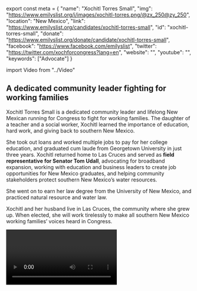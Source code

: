 export const meta = {
  "name": "Xochitl Torres Small",
  "img": "https://www.emilyslist.org/i/images/xochitl-torres.png/@zx_250@zy_250",
  "location": "New Mexico",
  "link": "https://www.emilyslist.org/candidates/xochitl-torres-small",
  "id": "xochitl-torres-small",
  "donate": "https://www.emilyslist.org/donate/candidate/xochitl-torres-small",
  "facebook": "https://www.facebook.com/emilyslist",
  "twitter": "https://twitter.com/xochforcongress?lang=en",
  "website": "",
  "youtube": "",
  "keywords": ["Advocate"]
}

import Video from "../Video"

## A dedicated community leader fighting for working families

Xochitl Torres Small is a dedicated community leader and lifelong New Mexican running for Congress to fight for working families. The daughter of a teacher and a social worker, Xochitl learned the importance of education, hard work, and giving back to southern New Mexico.

She took out loans and worked multiple jobs to pay for her college education, and graduated cum laude from Georgetown University in just three years. Xochitl returned home to Las Cruces and served as **field representative for Senator Tom Udall**, advocating for broadband expansion, working with education and business leaders to create job opportunities for New Mexico graduates, and helping community stakeholders protect southern New Mexico’s water resources.

She went on to earn her law degree from the University of New Mexico, and practiced natural resource and water law.

Xochitl and her husband live in Las Cruces, the community where she grew up. When elected, she will work tirelessly to make all southern New Mexico working families’ voices heard in Congress.

<Video id="1KIasK8mdPM" />

## A champion for Southern New Mexico working families

Xochitl is running for Congress to expand economic opportunity for southern New Mexico working families and to create good-paying jobs. She is an advocate for expanding all Americans’ access to quality, affordable health care, and when elected she will fight back against any attempts to undo the progress we’ve worked so hard to make. Xochitl’s grandmother immigrated from Mexico, and she grew up hearing the story of how she worked hard in the fields to build her American dream. As a law clerk for a federal judge, Xochitl saw firsthand how broken our immigration system is — and when elected, she will fight tirelessly for commonsense reforms that strengthen our communities and help grow our economy. She is dedicated to fighting for all southern New Mexicans, including the most vulnerable members of her community and she volunteers at a homeless shelter giving counsel to those in need. She serves on the board of a local nonprofit food center, and works to build a healthy, sustainable, and fair food system in southern New Mexico. She is a fierce advocate for protecting our precious natural resources and when elected, she will fight to make sure that New Mexico’s economy works for all.

## An opportunity to flip a seat and take back the House

Xochitl is running for the open seat vacated by extreme Republican Congressman Steve Pearce, who is running for Governor of New Mexico. This is a high-stakes race, and with Congresswoman Michelle Lujan Grisham running for governor, this is an opportunity to ensure that New Mexico Latinas continue to have a voice in Washington. Xochitl is an outstanding leader running a strong grassroots campaign, and she has what it takes to flip this critical seat. Let’s show her our full support, and help this champion for working families bring new leadership to southern New Mexico — and let’s take back the House.

